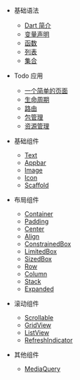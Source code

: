 - 基础语法
    - [Dart 简介](/introduction/)
    - [变量声明](/variable-declaration/)
    - [函数](/function/)
    - [列表](/list/)
    - [集合](/map/)

- Todo 应用
    - [一个简单的页面](/simple-page/)
    - [生命周期](/lifecycle/)
    - [路由](/route/)
    - [包管理](/pub/)
    - [资源管理](/assets/)

- 基础组件
    - [Text](/widgets/text/)
    - [Appbar](/widgets/appbar/)
    - [Image](/widgets/image/)
    - [Icon](/widgets/icon/)
    - [Scaffold](/widgets/scaffold/)

- 布局组件
    - [Container](/widgets/container/)
    - [Padding](/widgets/padding/)
    - [Center](/widgets/center/)
    - [Align](/widgets/align/)
    - [ConstrainedBox](/widgets/constrained-box/)
    - [LimitedBox](/widgets/limited-box/)
    - [SizedBox](/widgets/sized-box/)
    - [Row](/widgets/row/)
    - [Column](/widgets/column/)
    - [Stack](/widgets/stack/)
    - [Expanded](/widgets/expanded/)

<!-- - 交互组件
    - [Draggable](/widgets/draggable/)
    - [DragTarget](/widgets/drag-target/)
    - [GestureDetector](/widgets/gesture-detector/)
    - [LongPressDraggable](/widgets/long-press-draggable/) -->

- 滚动组件
    - [Scrollable](/widgets/scrollable/)
    - [GridView](/widgets/grid-view/)
    - [ListView](/widgets/list-view/)
    - [RefreshIndicator](/widgets/refresh-indicator/)

- 其他组件
    - [MediaQuery](/widgets/media-query/)
